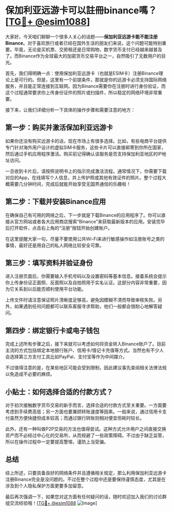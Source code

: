 # 保加利亚远游卡可以註冊binance嗎？[[TG💪+ @esim1088](https://t.me/s/esim1088)]

大家好，今天咱们聊聊一个很多人关心的话题——**保加利亚远游卡能不能注册Binance**。对于喜欢旅行或者已经在国外生活的朋友们来说，这个问题可能特别重要。毕竟，无论是买机票、交房租还是日常购物，数字货币支付已经越来越普及了。而Binance作为全球最大的加密货币交易平台之一，自然吸引了无数用户的目光。

首先，我们得明确一点：使用保加利亚远游卡（也就是ESIM卡）注册Binance理论上是可行的。但是，这里有一个前提条件，那就是你的远游卡必须支持国际网络服务，并且能正常连接到互联网。因为Binance需要你在注册时进行身份验证，而这个过程通常要求你上传身份证件的照片或扫描件，所以稳定的网络环境非常重要。

接下来，让我们详细分析一下具体的操作步骤和需要注意的地方：

## 第一步：购买并激活保加利亚远游卡

如果你还没有购买远游卡的话，现在市场上有很多选择。比如，有些电商平台提供专门针对海外用户设计的虚拟SIM卡服务，这些卡片可以直接邮寄到你所在国家，然后通过手机应用程序激活。购买前记得确认该服务是否支持保加利亚地区的IP地址访问。

一旦收到卡片后，请按照说明书上的指示完成激活流程。通常情况下，你需要下载对应的App，在线填写个人信息，并上传护照或其他有效证件的照片。整个过程大概需要几分钟时间，完成后就能开始享受无国界通信的乐趣啦！

## 第二步：下载并安装Binance应用

在确保自己有可用的网络之后，下一步就是下载Binance的应用程序了。你可以直接从官方网站或者各大应用商店搜索“Binance”来获取最新版本的应用。安装完毕后打开软件，点击右上角的“注册”按钮开始创建账户。

在这里提醒大家一句，尽量不要使用公共Wi-Fi来进行敏感操作如注册账号之类的事情，最好还是用自己的私人网络比较安全可靠。

## 第三步：填写资料并验证身份

进入注册页面后，你需要输入手机号码以及设置密码等基本信息。接着系统会提示你上传身份证正面照、反面照以及自拍照用于实名认证。这部分内容非常重要，因为它关系到以后能否顺利使用平台功能。

上传文件时请注意保证照片清晰度足够高，避免因模糊不清而导致审核失败。另外，如果遇到任何问题都可以联系客服寻求帮助，他们一般都会很耐心地解答疑问。

## 第四步：绑定银行卡或电子钱包

完成上述所有步骤之后，接下来就可以考虑如何将资金转入Binance账户了。目前主流的方式包括绑定本地银行账户、信用卡/借记卡充值等方式。当然也有不少人会选择第三方支付工具比如PayPal、支付宝等作为中间媒介。

不过值得注意的是，在某些地区可能会受到限制，因此建议事先查阅相关法律法规以免造成不必要的麻烦。

## 小贴士：如何选择合适的付款方式？

对于初次接触数字货币交易的新手而言，选择合适的付款方式至关重要。一方面要考虑到手续费高低；另一方面也要兼顾转账速度等因素。一般来说，通过信用卡支付虽然方便快捷但成本较高；而通过银行转账则相对便宜但耗时较长。

此外，还有一种叫做P2P交易的方法也值得尝试。这种方式允许用户之间直接交换资产而不必经过中心化的交易所，从而规避了一些政策障碍。不过由于缺乏监管，所以在操作过程中一定要提高警惕，谨防上当受骗。

## 总结

综上所述，只要具备良好的网络条件并且遵循相关规定，那么利用保加利亚远游卡注册Binance完全是没问题的。不过在整个过程中还是要保持谨慎态度，尤其是在涉及到个人隐私保护方面更要多加留意。

最后再次强调一下，如果您对这方面有任何疑问的话，随时欢迎加入我们的讨论群组交流经验哦！[[TG💪+ @esim1088](https://t.me/s/esim1088) ![Image](https://i.postimg.cc/4NQfJmqS/Snipaste-2025-05-13-00-14-12.png)]